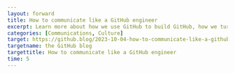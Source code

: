 ```yaml
---
layout: forward
title: How to communicate like a GitHub engineer
excerpt: Learn more about how we use GitHub to build GitHub, how we turned our guiding communications principles into prescriptive practices to manage our internal communications signal-to-noise ratio, and how you can contribute to the ongoing conversation.
categories: [Communications, Culture]
target: https://github.blog/2023-10-04-how-to-communicate-like-a-github-engineer-our-principles-practices-and-tools/
targetname: the GitHub blog
targettitle: How to communicate like a GitHub engineer
time: 5
---
```

